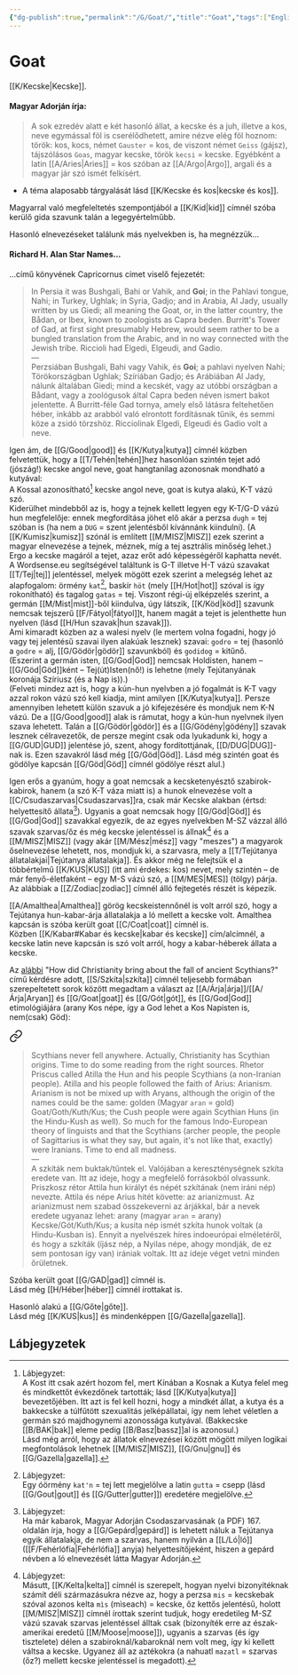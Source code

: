 ```yaml
---
{"dg-publish":true,"permalink":"/G/Goat/","title":"Goat","tags":["Englishtexttranslated","containstransclusions"],"created":"2024-12-18T11:22","updated":"2025-05-01T16:23"}
---
```



# Goat

[[K/Kecske\|Kecske]].  

#### Magyar Adorján írja:  

> A sok ezredév alatt e két hasonló állat, a kecske és a juh, illetve a kos, neve egymással föl is cserélődhetett, amire nézve elég föl hoznom: török: kos, kocs, német `Gauster` = kos, de viszont német `Geiss` (gájsz), tájszólásos `Goas`, magyar kecske, török `kecsi` = kecske. Egyébként a latin [[A/Aries\|Aries]] = kos szóban az [[A/Argo\|Argo]], argali és a magyar jár szó ismét felkísért.  
- A téma alaposabb tárgyalását lásd [[K/Kecske és kos\|kecske és kos]].  

Magyarral való megfeleltetés szempontjából a [[K/Kid\|kid]] címnél szóba kerülő gida szavunk talán a legegyértelműbb.  

Hasonló elnevezéseket találunk más nyelvekben is, ha megnézzük...

#### Richard H. Alan Star Names...  

...című könyvének Capricornus címet viselő fejezetét:  
> In Persia it was Bushgali, Bahi or Vahik, and **Goi**; in the Pahlavi tongue, Nahi; in Turkey, Ughlak; in Syria, Gadjo; and in Arabia, Al Jady, usually written by us Giedi; all meaning the Goat, or, in the latter country, the Bådan, or Ibex, known to zoologists as Capra beden. Burritt's Tower of Gad, at first sight presumably Hebrew, would seem rather to be a bungled translation from the Arabic, and in no way connected with the Jewish tribe. Riccioli had Elgedi, Elgeudi, and Gadio.  
> —  
> Perzsiában Bushgali, Bahi vagy Vahik, és **Goi**; a pahlavi nyelven Nahi; Törökországban Ughlak; Szíriában Gadjo; és Arábiában Al Jady, nálunk általában Giedi; mind a kecskét, vagy az utóbbi országban a Bådant, vagy a zoológusok által Capra beden néven ismert bakot jelentette. A Burritt-féle Gad tornya, amely első látásra feltehetően héber, inkább az arabból való elrontott fordításnak tűnik, és semmi köze a zsidó törzshöz. Ricciolinak Elgedi, Elgeudi és Gadio volt a neve.  

Igen ám, de [[G/Good\|good]] és [[K/Kutya\|kutya]] címnél közben felvetettük, hogy a [[T/Tehén\|tehén]]hez hasonlóan szintén tejet adó (jószág!) kecske angol neve, goat hangtanilag azonosnak mondható a kutyával:  
A Kossal azonosítható[^1] kecske angol neve, goat is kutya alakú, K-T vázú szó.  
Kiderülhet mindebből az is, hogy a tejnek kellett legyen egy K-T/G-D vázú hun megfelelője: ennek megfordítása jöhet elő akár a perzsa `dugh` = tej szóban is (ha nem a `DUG` = szent jelentésből kívánnánk kiindulni). (A [[K/Kumisz\|kumisz]] szónál is említett [[M/MISZ\|MISZ]] ezek szerint a magyar elnevezése a tejnek, méznek, míg a tej asztrális minőség lehet.)  
Ergo a kecske magáról a tejet, azaz erőt adó képességéről kaphatta nevét. A Wordsense.eu segítségével találtunk is G-T illetve H-T vázú szavakat [[T/Tej\|tej]] jelentéssel, melyek mögött ezek szerint a melegség lehet az alapfogalom: örmény `kat`[^2], baskír `höt` (mely [[H/Hot\|hot]] szóval is így rokonítható) és tagalog `gatas` = tej. Viszont régi-új elképzelés szerint, a germán [[M/Mist\|mist]]-ből kiindulva, úgy látszik, [[K/Köd\|köd]] szavunk nemcsak tejszerű [[F/Fátyol\|fátyol]]t, hanem magát a tejet is jelenthette hun nyelven (lásd [[H/Hun szavak\|hun szavak]]).  
Ami kimaradt közben az a walesi nyelv (le mertem volna fogadni, hogy jó vagy tej jelentésű szavai ilyen alakúak lesznek) szavai: `godro` = tej (hasonló a `godre` = alj, [[G/Gödör\|gödör]] szavunkból) és `godidog` = kitűnő.  
(Eszerint a germán isten, [[G/God\|God]] nemcsak Holdisten, hanem – [[G/Göd\|Göd]]ként – Tej(út)Isten(nő!) is lehetne (mely Tejútanyának koronája Szíriusz (és a Nap is)).)  
(Felveti mindez azt is, hogy a kún-hun nyelvben a jó fogalmát is K-T vagy azzal rokon vázú szó kell kiadja, mint amilyen [[K/Kutya\|kutya]]. Persze amennyiben lehetett külön szavuk a jó kifejezésére és mondjuk nem K-N vázú. De a [[G/Good\|good]] alak is rámutat, hogy a kún-hun nyelvnek ilyen szava lehetett. Talán a [[G/Gödör\|gödör]] és a [[G/Gödény\|gödény]] szavak lesznek célravezetők, de persze megint csak oda lyukadunk ki, hogy a [[G/GUD\|GUD]] jelentése jó, szent, ahogy fordítottjának, [[D/DUG\|DUG]]-nak is. Ezen szavakról lásd még [[G/Göd\|Göd]]. Lásd még szintén goat és gödölye kapcsán [[G/Göd\|Göd]] címnél gödölye részt alul.)  

Igen erős a gyanúm, hogy a goat nemcsak a kecsketenyésztő szabirok-kabirok, hanem (a szó K-T váza miatt is) a hunok elnevezése volt a [[C/Csudaszarvas\|Csudaszarvas]]ra, csak már Kecske alakban (értsd: helyettesítő állata[^3]). Ugyanis a goat nemcsak hogy [[G/Göd\|Göd]] és [[G/God\|God]] szavakkal egyezik, de az egyes nyelvekben M-SZ vázzal álló szavak szarvas/őz és még kecske jelentéssel is állnak[^4] és a [[M/MISZ\|MISZ]] (vagy akár [[M/Mész\|mész]] vagy "meszes") a magyarok őselnevezése lehetett, nos, mondjuk ki, a szarvasra, mely a [[T/Tejútanya állatalakjai\|Tejútanya állatalakja]]. És akkor még ne felejtsük el a többértelmű [[K/KUS\|KUS]] (itt ami érdekes: kos) nevet, mely szintén – de már fenyő-életfaként – egy M-S vázú szó, a [[M/MES\|MES]] (tölgy) párja.  
Az alábbiak a [[Z/Zodiac\|zodiac]] címnél álló fejtegetés részét is képezik.  

[[A/Amalthea\|Amalthea]] görög kecskeistennőnél is volt arról szó, hogy a Tejútanya hun-kabar-árja állatalakja a ló mellett a kecske volt. Amalthea kapcsán is szóba került goat [[C/Coat\|coat]] címnél is.  
Közben [[K/Kabar#Kabar és kecske\|kabar és kecske]] cím/alcímnél, a kecske latin neve kapcsán is szó volt arról, hogy a kabar-héberek állata a kecske.  

Az [alábbi](https://qr.ae/TSwo2X) "How did Christianity bring about the fall of ancient Scythians?" című kérdésre adott, [[S/Szkíta\|szkíta]] címnél teljesebb formában szerepeltetett sorok között megadtam a választ az [[A/Árja\|árja]]/[[A/Árja\|Aryan]] és [[G/Goat\|goat]] és [[G/Gót\|gót]], és [[G/God\|God]] etimológiájára (arany Kos népe, így a God lehet a Kos Napisten is, nem(csak) Göd):  

<div class="transclusion internal-embed is-loaded"><a class="markdown-embed-link" href="/A/Arian/#4hiogr" aria-label="Open link"><svg xmlns="http://www.w3.org/2000/svg" width="24" height="24" viewBox="0 0 24 24" fill="none" stroke="currentColor" stroke-width="2" stroke-linecap="round" stroke-linejoin="round" class="svg-icon lucide-link"><path d="M10 13a5 5 0 0 0 7.54.54l3-3a5 5 0 0 0-7.07-7.07l-1.72 1.71"></path><path d="M14 11a5 5 0 0 0-7.54-.54l-3 3a5 5 0 0 0 7.07 7.07l1.71-1.71"></path></svg></a><div class="markdown-embed">



> Scythians never fell anywhere. Actually, Christianity has Scythian origins. Time to do some reading from the right sources. Rhetor Priscus called Atilla the Hun and his people Scythians (a non-Iranian people). Atilla and his people followed the faith of Arius: Arianism. Arianism is not be mixed up with Aryans, although the origin of the names could be the same: golden (Magyar `aran` = gold) Goat/Goth/Kuth/Kus; the Cush people were again Scythian Huns (in the Hindu-Kush as well). So much for the famous Indo-European theory of linguists and that the Scythians (archer people, the people of Sagittarius is what they say, but again, it's not like that, exactly) were Iranians. Time to end all madness.  
> —  
> A szkíták nem buktak/tűntek el. Valójában a kereszténységnek szkíta eredete van. Itt az ideje, hogy a megfelelő forrásokból olvassunk. Priszkosz rétor Attila hun királyt és népét szkítának (nem iráni nép) nevezte. Attila és népe Arius hitét követte: az arianizmust. Az arianizmust nem szabad összekeverni az árjákkal, bár a nevek eredete ugyanaz lehet: arany (magyar `aran` = arany) Kecske/Gót/Kuth/Kus; a kusita nép ismét szkíta hunok voltak (a Hindu-Kusban is). Ennyit a nyelvészek híres indoeurópai elméletéről, és hogy a szkíták (íjász nép, a Nyilas népe, ahogy mondják, de ez sem pontosan így van) irániak voltak. Itt az ideje véget vetni minden őrületnek.


</div></div>
  

Szóba került goat [[G/GAD\|gad]] címnél is.  
Lásd még [[H/Héber\|héber]] címnél írottakat is.  

Hasonló alakú a [[G/Gőte\|gőte]].  
Lásd még [[K/KUS\|kus]] és mindenképpen [[G/Gazella\|gazella]].  

## Lábjegyzetek

[^1]: Lábjegyzet:  
A Kost itt csak azért hozom fel, mert Kínában a Kosnak a Kutya felel meg és mindkettőt évkezdőnek tartották; lásd [[K/Kutya\|kutya]] bevezetőjében. Itt azt is fel kell hozni, hogy a mindkét állat, a kutya és a bakkecske a túlfűtött szexualitás jelképállatai, így nem lehet véletlen a germán szó majdhogynemi azonossága kutyával. (Bakkecske [[B/BAK\|bak]] eleme pedig [[B/Basz\|bassz]]al is azonosul.)  
Lásd még arról, hogy az állatok elnevezései között mögött milyen logikai megfontolások lehetnek [[M/MISZ\|MISZ]], [[G/Gnu\|gnu]] és [[G/Gazella\|gazella]].  

[^2]: Lábjegyzet:  
Egy óörmény `kat'n` = tej lett megjelölve a latin `gutta` = csepp (lásd [[G/Gout\|gout]] és [[G/Gutter\|gutter]]) eredetére megjelölve.  

[^3]: Lábjegyzet:  
Ha már kabarok, Magyar Adorján Csodaszarvasának (a PDF) 167. oldalán írja, hogy a [[G/Gepárd\|gepárd]] is lehetett náluk a Tejútanya egyik állatalakja, de nem a szarvas, hanem nyilván a [[L/Ló\|ló]] ([[F/Fehérlófia\|Fehérlófia]] anyja) helyettesítőjeként, hiszen a gepárd névben a ló elnevezését látta Magyar Adorján.  

[^4]: Lábjegyzet:  
Másutt, [[K/Kelta\|kelta]] címnél is szerepelt, hogyan nyelvi bizonyítéknak számít déli származásukra nézve az, hogy a perzsa `mis` = kecskebak szóval azonos kelta `mìs` (mìseach) = kecske, őz kettős jelentésű, holott [[M/MISZ\|MISZ]] címnél írottak szerint tudjuk, hogy eredetileg M-SZ vázú szavak szarvas jelentéssel álltak csak (bizonyíték erre az észak-amerikai eredetű [[M/Moose\|moose]]), ugyanis a szarvas (és így tisztelete) délen a szabiroknál/kabaroknál nem volt meg, így ki kellett váltsa a kecske. Ugyanez áll az aztékokra (a nahuatl `mazatl` = szarvas (őz?) mellett kecske jelentéssel is megadott).  